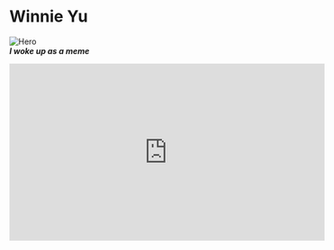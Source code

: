 # Winnie Yu
![Hero](hero.png)  
***I woke up as a meme***  

<iframe width="560" height="315" src="https://www.youtube.com/embed/FScfGU7rQaM" frameborder="0" allow="accelerometer; autoplay; encrypted-media; gyroscope; picture-in-picture" allowfullscreen></iframe>